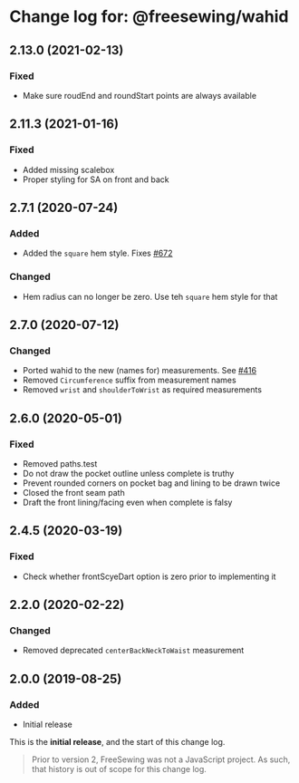 # Change log for: @freesewing/wahid


## 2.13.0 (2021-02-13)

### Fixed

 - Make sure roudEnd and roundStart points are always available

## 2.11.3 (2021-01-16)

### Fixed

 - Added missing scalebox
 - Proper styling for SA on front and back

## 2.7.1 (2020-07-24)

### Added

 - Added the `square` hem style. Fixes [#672](https://github.com/freesewing/freesewing.org/issues/672)

### Changed

 - Hem radius can no longer be zero. Use teh `square` hem style for that

## 2.7.0 (2020-07-12)

### Changed

 - Ported wahid to the new (names for) measurements. See [#416](https://github.com/freesewing/freesewing/issues/416)
 - Removed `Circumference` suffix from measurement names
 - Removed `wrist` and `shoulderToWrist` as required measurements

## 2.6.0 (2020-05-01)

### Fixed

 - Removed paths.test
 - Do not draw the pocket outline unless complete is truthy
 - Prevent rounded corners on pocket bag and lining to be drawn twice
 - Closed the front seam path
 - Draft the front lining/facing even when complete is falsy

## 2.4.5 (2020-03-19)

### Fixed

 - Check whether frontScyeDart option is zero prior to implementing it

## 2.2.0 (2020-02-22)

### Changed

 - Removed deprecated `centerBackNeckToWaist` measurement

## 2.0.0 (2019-08-25)

### Added

 - Initial release


This is the **initial release**, and the start of this change log.

> Prior to version 2, FreeSewing was not a JavaScript project.
> As such, that history is out of scope for this change log.

